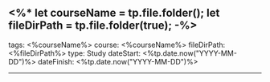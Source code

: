 <%*
let courseName = tp.file.folder();
let fileDirPath = tp.file.folder(true);
-%>
---
tags: <%courseName%>
course: <%courseName%>
fileDirPath: <%fileDirPath%>
type: Study
dateStart: <%tp.date.now("YYYY-MM-DD")%>
dateFinish: <%tp.date.now("YYYY-MM-DD")%>

---